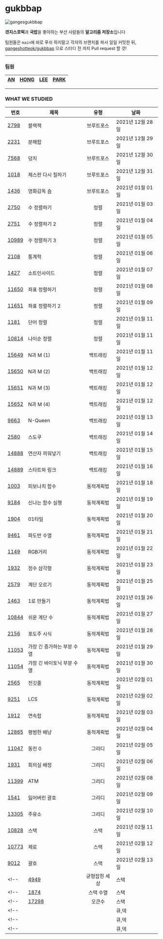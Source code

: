 
# gukbbap

![gangesgukbbap](https://i.ibb.co/f8hYZYM/Kakao-Talk-Photo-2020-12-11-19-17-04-removebg-preview.png)

**갠지스호떡**과 **국밥**을 좋아하는 부산 사람들의 **알고리즘 저장소**입니다

팀원들은 `main`에 바로 푸쉬 하지말고 각자의 브랜치를 파서 일일 커밋한 뒤, [gangeshotteok/gukbbap](https://github.com/GANGESHOTTEOK/gukbbap) 으로 스터디 전 까지 Pull request 할 것!

---

### 팀원

|[AN](https://github.com/muzee99)|[HONG](https://github.com/kick-snare)|[LEE](https://github.com/rubinstory)|[PARK](https://github.com/DonghanPark)|
|-|-|-|-|

---

### WHAT WE STUDIED

|번호|제목|유형|날짜|
|-|-|:-:|-|
|[2798](https://www.acmicpc.net/problem/2798)|블랙잭|브루트포스|2021년 12월 28일|
|[2231](https://www.acmicpc.net/problem/2231)|분해합|브루트포스|2021년 12월 29일|
|[7568](https://www.acmicpc.net/problem/7568)|덩치|브루트포스|2021년 12월 30일|
|[1018](https://www.acmicpc.net/problem/1018)|체스판 다시 칠하기|브루트포스|2021년 12월 31일|
|[1436](https://www.acmicpc.net/problem/1436)|영화감독 숌|브루트포스|2021년 01월 01일|
|[2750](https://www.acmicpc.net/problem/2750)|수 정렬하기|정렬|2021년 01월 03일|
|[2751](https://www.acmicpc.net/problem/2751)|수 정렬하기 2|정렬|2021년 01월 04일|
|[10989](https://www.acmicpc.net/problem/10989)|수 정렬하기 3|정렬|2021년 01월 05일|
|[2108](https://www.acmicpc.net/problem/2108)|통계학|정렬|2021년 01월 06일|
|[1427](https://www.acmicpc.net/problem/1427)|소트인사이드|정렬|2021년 01월 07일|
|[11650](https://www.acmicpc.net/problem/11650)|좌표 정렬하기|정렬|2021년 01월 08일|
|[11651](https://www.acmicpc.net/problem/11651)|좌표 정렬하기 2|정렬|2021년 01월 09일|
|[1181](https://www.acmicpc.net/problem/1181)|단어 정렬|정렬|2021년 01월 11일|
|[10814](https://www.acmicpc.net/problem/10814)|나이순 정렬|정렬|2021년 01월 11일|
|[15649](https://www.acmicpc.net/problem/15649)|N과 M (1)|백트래킹|2021년 01월 11일|
|[15650](https://www.acmicpc.net/problem/15650)|N과 M (2)|백트래킹|2021년 01월 12일|
|[15651](https://www.acmicpc.net/problem/15651)|N과 M (3)|백트래킹|2021년 01월 12일|
|[15652](https://www.acmicpc.net/problem/15652)|N과 M (4)|백트래킹|2021년 01월 12일|
|[9663](https://www.acmicpc.net/problem/9663)|N-Queen|백트래킹|2021년 01월 13일|
|[2580](https://www.acmicpc.net/problem/2580)|스도쿠|백트래킹|2021년 01월 14일|
|[14888](https://www.acmicpc.net/problem/14888)|연산자 끼워넣기|백트래킹|2021년 01월 15일|
|[14889](https://www.acmicpc.net/problem/14889)|스타트와 링크|백트래킹|2021년 01월 16일|
|[1003](https://www.acmicpc.net/problem/1003)|피보나치 함수|동적계획법|2021년 01월 18일|
|[9184](https://www.acmicpc.net/problem/9184)|신나는 함수 실행|동적계획법|2021년 01월 19일|
|[1904](https://www.acmicpc.net/problem/1904)|01타일|동적계획법|2021년 01월 20일|
|[9461](https://www.acmicpc.net/problem/9461)|파도반 수열|동적계획법|2021년 01월 21일|
|[1149](https://www.acmicpc.net/problem/1149)|RGB거리|동적계획법|2021년 01월 22일|
|[1932](https://www.acmicpc.net/problem/1932)|정수 삼각형|동적계획법|2021년 01월 23일|
|[2579](https://www.acmicpc.net/problem/2579)|계단 오르기|동적계획법|2021년 01월 25일|
|[1463](https://www.acmicpc.net/problem/1463)|1로 만들기|동적계획법|2021년 01월 26일|
|[10844](https://www.acmicpc.net/problem/10844)|쉬운 계단 수|동적계획법|2021년 01월 27일|
|[2156](https://www.acmicpc.net/problem/2156)|포도주 시식|동적계획법|2021년 01월 28일|
|[11053](https://www.acmicpc.net/problem/11053)|가장 긴 증가하는 부분 수열|동적계획법|2021년 01월 29일|
|[11054](https://www.acmicpc.net/problem/11054)|가장 긴 바이토닉 부분 수열|동적계획법|2021년 01월 30일|
|[2565](https://www.acmicpc.net/problem/2565)|전깃줄|동적계획법|2021년 02월 01일|
|[9251](https://www.acmicpc.net/problem/9251)|LCS|동적계획법|2021년 02월 02일|
|[1912](https://www.acmicpc.net/problem/1912)|연속합|동적계획법|2021년 02월 03일|
|[12865](https://www.acmicpc.net/problem/12865)|평범한 배낭|동적계획법|2021년 02월 04일|
|[11047](https://www.acmicpc.net/problem/11047)|동전 0|그리디|2021년 02월 05일|
|[1931](https://www.acmicpc.net/problem/1931)|회의실 배정|그리디|2021년 02월 06일|
|[11399](https://www.acmicpc.net/problem/11399)|ATM|그리디|2021년 02월 08일|
|[1541](https://www.acmicpc.net/problem/1541)|잃어버린 괄호|그리디|2021년 02월 09일|
|[13305](https://www.acmicpc.net/problem/13305)|주유소|그리디|2021년 02월 10일|
|[10828](https://www.acmicpc.net/problem/10828)|스택|스택|2021년 02월 11일|
|[10773](https://www.acmicpc.net/problem/10773)|제로|스택|2021년 02월 12일|
|[9012](https://www.acmicpc.net/problem/9012)|괄호|스택|2021년 02월 13일|
<!-- |[4949](https://www.acmicpc.net/problem/4949)|균형잡힌 세상|스택|2021년 02월 15일| -->
<!-- |[1874](https://www.acmicpc.net/problem/1874)|스택 수열|스택|2021년 02월 16일| -->
<!-- |[17298](https://www.acmicpc.net/problem/17298)|오큰수|스택|2021년 02월 17일| -->
<!-- |[](https://www.acmicpc.net/problem/)||큐,덱|2021년 02월 18일| -->
<!-- |[](https://www.acmicpc.net/problem/)||큐,덱|2021년 02월 19일| -->
<!-- |[](https://www.acmicpc.net/problem/)||큐,덱|2021년 02월 20일| -->